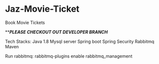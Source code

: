 # Jaz-Movie-Ticket
Book Movie Tickets

***********PLEASE CHECKOUT OUT DEVELOPER BRANCH*********

Tech Stacks:
Java 1.8
Mysql server
Spring boot
Spring Security
Rabbitmq
Maven




Run rabbitmq: rabbitmq-plugins enable rabbitmq_management

